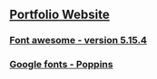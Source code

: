 ## [Portfolio Website](https://www.youtube.com/watch?v=W-5jkFPtLcc&t=2249s)

### [Font awesome - version 5.15.4](https://cdnjs.com/libraries/font-awesome/5.15.4)

### [Google fonts - Poppins](https://fonts.google.com/specimen/Poppins)
